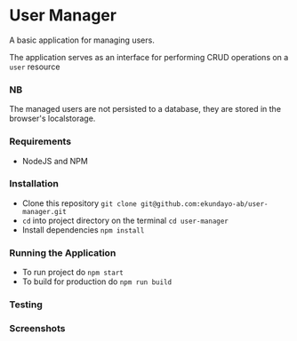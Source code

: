 # User Manager
A basic application for managing users.

The application serves as an interface for performing CRUD operations on a `user` resource

### NB
The managed users are not persisted to a database, they are stored in the browser's localstorage.

### Requirements
- NodeJS and NPM

### Installation
- Clone this repository `git clone git@github.com:ekundayo-ab/user-manager.git`
- `cd` into project directory on the terminal `cd user-manager`
- Install dependencies `npm install`

### Running the Application
- To run project do `npm start`
- To build for production do `npm run build`

### Testing

### Screenshots
